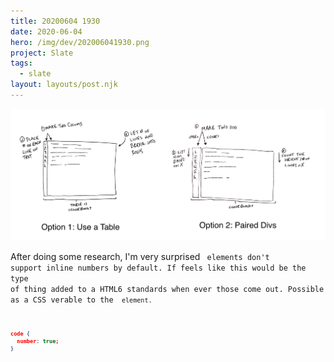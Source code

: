 ```yaml
---
title: 20200604 1930
date: 2020-06-04
hero: /img/dev/202006041930.png
project: Slate
tags:
  - slate
layout: layouts/post.njk
---
```


![Screenshot of Slate's new Data Meter](/img/dev/202006041930.png)

After doing some research, I'm very surprised <code> elements don't support inline numbers by default. If feels like this would be the type of thing added to a HTML6 standards when ever those come out. Possible as a CSS verable to the <code> element.

```json
code {
  number: true;
}

```
